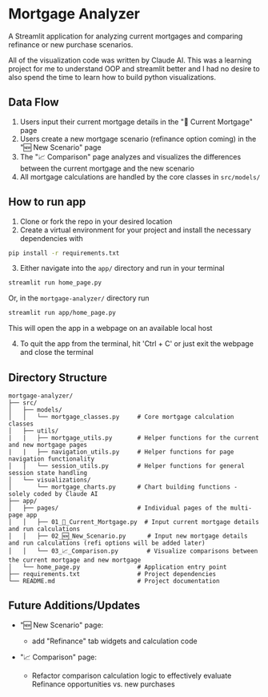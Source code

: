 # Mortgage Analyzer

A Streamlit application for analyzing current mortgages and comparing refinance or new purchase scenarios.

All of the visualization code was written by Claude AI. This was a learning project for me to understand OOP
and streamlit better and I had no desire to also spend the time to learn how to build python visualizations.

## Data Flow

1. Users input their current mortgage details in the "💸 Current Mortgage" page
2. Users create a new mortgage scenario (refinance option coming) in the "🆕 New Scenario" page
3. The "📈 Comparison" page analyzes and visualizes the differences between the current mortgage and the new scenario
4. All mortgage calculations are handled by the core classes in `src/models/`

## How to run app

1. Clone or fork the repo in your desired location
2. Create a virtual environment for your project and install the necessary dependencies with
```bash
pip install -r requirements.txt
```
3. Either navigate into the `app/` directory and run in your terminal

```bash
streamlit run home_page.py
```

Or, in the `mortgage-analyzer/` directory run

```bash
streamlit run app/home_page.py
```

This will open the app in a webpage on an available local host

4. To quit the app from the terminal, hit 'Ctrl + C' or just exit the webpage and close the terminal

## Directory Structure

```
mortgage-analyzer/
├── src/                 
│   ├── models/                     
│   │   └── mortgage_classes.py     # Core mortgage calculation classes
│   ├── utils/                      
|   |   ├── mortgage_utils.py       # Helper functions for the current and new mortgage pages
|   |   ├── navigation_utils.py     # Helper functions for page navigation functionality
│   │   └── session_utils.py        # Helper functions for general session state handling
│   └── visualizations/             
│       └── mortgage_charts.py      # Chart building functions - solely coded by Claude AI
├── app/                 
│   ├── pages/                      # Individual pages of the multi-page app
│   │   ├── 01_💸_Current_Mortgage.py  # Input current mortgage details and run calculations
│   │   ├── 02_🆕_New_Scenario.py      # Input new mortgage details and run calculations (refi options will be added later)
│   │   └── 03_📈_Comparison.py        # Visualize comparisons between the current mortgage and new mortgage
│   └── home_page.py                # Application entry point
├── requirements.txt                # Project dependencies
└── README.md                       # Project documentation
```

## Future Additions/Updates

* "🆕 New Scenario" page:
    - add "Refinance" tab widgets and calculation code

* "📈 Comparison" page:
    - Refactor comparison calculation logic to effectively evaluate Refinance opportunities vs. new purchases
